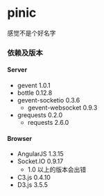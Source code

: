 # pinic

感觉不是个好名字

### 依赖及版本

#### Server

* gevent 1.0.1
* bottle 0.12.8
* gevent-socketio 0.3.6
    - gevent-websocket 0.9.3
* grequests 0.2.0
    - requests 2.6.0

#### Browser

* AngularJS 1.3.15
* Socket.IO 0.9.17
    - 1.0 以上的版本会出错
* C3.js 0.4.10
* D3.js 3.5.5
